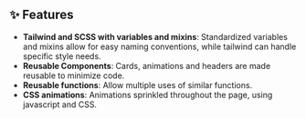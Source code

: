 ## ✨ Features

- **Tailwind and SCSS with variables and mixins**: Standardized variables and mixins allow for easy naming conventions, while tailwind can handle specific style needs.
- **Reusable Components**: Cards, animations and headers are made reusable to minimize code.
- **Reusable functions**: Allow multiple uses of similar functions.
- **CSS animations**: Animations sprinkled throughout the page, using javascript and CSS.
